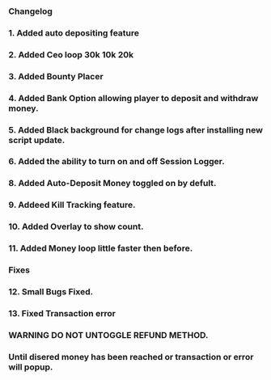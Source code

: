 ### Changelog
### 1. Added auto depositing feature
### 2. Added Ceo loop 30k 10k 20k
### 3. Added Bounty Placer
### 4. Added Bank Option allowing player to deposit and withdraw money.
### 5. Added Black background for change logs after installing new script update.
### 6. Added the ability to turn on and off Session Logger.
### 8. Added Auto-Deposit Money toggled on by defult.
### 9. Addeed Kill Tracking feature.
### 10. Added Overlay to show count.
### 11. Added Money loop little faster then before.
###
### Fixes
### 12. Small Bugs Fixed.
### 13. Fixed Transaction error
###
### WARNING DO NOT UNTOGGLE REFUND METHOD.
### Until disered money has been reached or transaction or error will popup.

